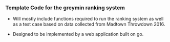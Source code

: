 ### Template Code for the greymin ranking system

- Will mostly include functions required to run the ranking system as well as
a test case based on data collected from Madtown Throwdown 2016.

- Designed to be implemented by a web application built on go.
